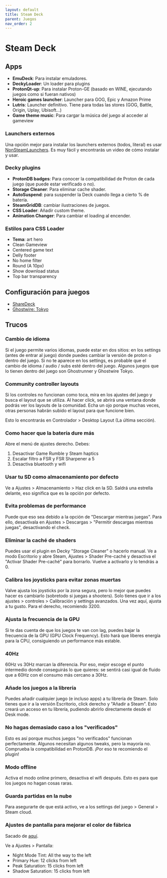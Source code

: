 ```yaml
---
layout: default
title: Steam Deck
parent: Juegos
nav_order: 2
---
```


# Steam Deck

## Apps

- **EmuDeck**: Para instalar emuladores.
- **DeckyLoader**: Un loader para plugins
- **ProtonQt-up**: Para instalar Proton-GE (basado en WINE, ejecutando juegos como si fueran nativos)
- **Heroic games launcher**: Launcher para GOG, Epic y Amazon Prime
- **Lutris**: Launcher definitivo. Tiene para todas las stores (GOG, Battle, Origin, Uplay, Ubisoft…)
- **Game theme music**: Para cargar la música del juego al acceder al gameview

### Launchers externos

Una opción mejor para instalar los launchers externos (todos, literal) es usar [NonSteamLaunchers](https://github.com/moraroy/NonSteamLaunchers-On-Steam-Deck). Es muy fácil y encontrarás un video de cómo instalar y usar.

### Decky plugins

- **ProtonDB badges**: Para conocer la compatibilidad de Proton de cada juego (que puede estar verificado o no).
- **Storage Cleaner**: Para eliminar cache shader.
- **AutoSuspend**: para suspender la Deck cuando llega a cierto % de batería.
- **SteamGridDB**: cambiar ilustraciones de juegos.
- **CSS Loader**: Añadir custom theme.
- **Animation Changer**: Para cambiar el loading al encender.

### Estilos para CSS Loader

- **Tema**: art hero
- Clean Gameview
- Centered game text
- Delly footer
- No home filter
- Round (A 10px)
- Show download status
- Top bar transparency

## Configuración para juegos

- [ShareDeck](https://sharedeck.games/)
- [Ghostwire: Tokyo](https://steamdeckhq.com/game-reviews/ghostwire-tokyo/)

## Trucos

### Cambio de idioma

Si el juego permite varios idiomas, puede estar en dos sitios: en los settings (antes de entrar al juego) donde puedes cambiar la versión de proton o dentro del juego. Si no te aparece en los settings, es probable que el cambio de idioma / audio / subs esté dentro del juego. Algunos juegos que lo tienen dentro del juego son Ghostrunner y Ghostwire Tokyo.

### Community controller layouts

Si los controles no funcionan como toca, mira en los ajustes del juego y busca el layout que se utiliza. Al hacer click, se abrirá una ventana donde podrás ver los layouts de la comunidad. Echa un ojo porque muchas veces, otras personas habrán subido el layout para que funcione bien.

Esto lo encontrarás en Controlador > Desktop Layout (La última sección). 

### Como hacer que la batería dure más

Abre el menú de ajustes derecho. Debes:

1. Desactivar Game Rumble y Steam haptics
2. Escalar filtro a FSR y FSR Sharpener a 5
3. Desactiva bluetooth y wifi

### Usar tu SD como almacenamiento por defecto

Ve a Ajustes > Almacenamiento > Haz click en la SD. Saldrá una estrella delante, eso significa que es la opción por defecto.

### Evita problemas de performance

Puede que eso sea debido a la opción de "Descargar mientras juegas". Para ello, desactívala en Ajustes > Descargas > "Permitir descargas mientras juegas", desactivando el check.

### Eliminar la caché de shaders

Puedes usar el plugin en Decky "Storage Cleaner" o hacerlo manual. Ve a modo Escritorio y abre Steam, Ajustes > Shader Pre-caché y desactiva el "Activar Shader Pre-caché" para borrarlo. Vuelve a activarlo y lo tendrás a 0.

### Calibra los joysticks para evitar zonas muertas

Valve ajusta los joysticks por la zona segura, pero lo mejor que puedes hacer es cambiarlo (sobretodo si juegas a shooters). Solo tienes que ir a los ajustes > controles > Calibración y settings avanzados. Una vez aquí, ajusta a tu gusto. Para el derecho, recomiendo 3200.

### Ajusta la frecuencia de la  GPU

Si te das cuenta de que los juegos te van con lag, puedes bajar la frecuencia de la GPU (GPU Clock Frequency). Esto hará que liberes energía para la CPU, consiguiendo un performance más estable.

### 40Hz

60Hz vs 30Hz marcan la diferencia. Por eso, mejor escoge el punto intermedio donde conseguirás lo que quieres: se sentirá casi igual de fluido que a 60Hz con el consumo más cercano a 30Hz.

### Añade los juegos a la librería

Puedes añadir cualquier juego (e incluso apps) a tu librería de Steam. Solo tienes que ir a la versión Escritorio, click derecho y "Añadir a Steam". Esto creará un acceso en tu librería, pudiendo abrirlo directamente desde el Desk mode.

### No hagas demasiado caso a los "verificados"

Esto es así porque muchos juegos "no verificados" funcionan perfectamente. Algunos necesitan algunos tweaks, pero la mayoría no. Comprueba la compatibilidad en ProtonDB. ¡Por eso te recomiendo el plugin!

### Modo offline

Activa el modo online primero, desactiva el wifi después. Esto es para que los juegos no hagan cosas raras.

### Guarda partidas en la nube

Para asegurarte de que está activo, ve a los settings del juego > General > Steam cloud.

### Ajustes de pantalla para mejorar el color de fábrica

Sacado de [aquí](https://www.resetera.com/threads/steam-deck-ot-your-games-are-going-places.556834/page-249#post-87435032).

Ve a Ajustes > Pantalla:

- Night Mode Tint: All the way to the left
- Primary Hue: 12 clicks from left
- Peak Saturation: 15 clicks from left
- Shadow Saturation: 15 clicks from left